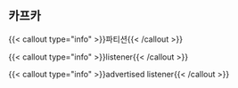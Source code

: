 ## 카프카
{{< callout type="info" >}}파티션{{< /callout >}}

{{< callout type="info" >}}listener{{< /callout >}}

{{< callout type="info" >}}advertised listener{{< /callout >}}
